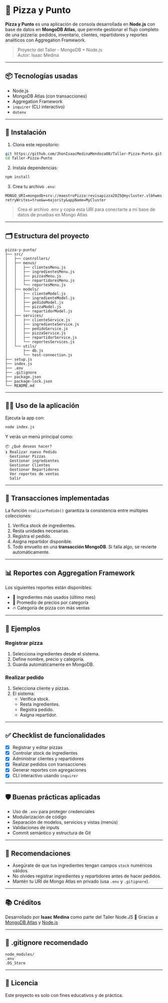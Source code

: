 # 🍕 Pizza y Punto

**Pizza y Punto** es una aplicación de consola desarrollada en **Node.js** con base de datos en **MongoDB Atlas**, que permite gestionar el flujo completo de una pizzería: pedidos, inventario, clientes, repartidores y reportes analíticos con Aggregation Framework.

> Proyecto del Taller - MongoDB + Node.js  
> Autor: Isaac Medina

---

## 📦 Tecnologías usadas

- Node.js
- MongoDB Atlas (con transacciones)
- Aggregation Framework
- `inquirer` (CLI interactivo)
- `dotenv`

---

## 🚀 Instalación

1. Clona este repositorio:

```bash
git https://github.com/JhonIsaacMedinaMendoza08/Taller-Pizza-Punto.git
cd Taller-Pizza-Punto
```

2. Instala dependencias:

```bash
npm install
```

3. Crea tu archivo `.env`:

```env
MONGO_URI=mongodb+srv://maestroPizza:revisapizza2025@mycluster.vlbhwms.mongodb.net/pizza_y_punto?retryWrites=true&w=majority&appName=MyCluster

```
> Crea el archivo .env y copia esta URI para conectarte a mi base de datos de pruebas en Mongo Atlas

---

## 🗂️ Estructura del proyecto

```
pizza-y-punto/
├── src/
│   ├── controllers/
│   ├── menus/
│   │   ├── clientesMenu.js
│   │   ├── ingredientesMenu.js
│   │   ├── pizzasMenu.js
│   │   ├── repartidoresMenu.js
│   │   └── reportesMenu.js
│   ├── models/
│   │   ├── clienteModel.js
│   │   ├── ingredienteModel.js
│   │   ├── pedidoModel.js
│   │   ├── pizzaModel.js
│   │   └── repartidorModel.js
│   ├── services/
│   │   ├── clienteService.js
│   │   ├── ingredienteService.js
│   │   ├── pedidoService.js
│   │   ├── pizzaService.js
│   │   ├── repartidorService.js
│   │   └── reportesServices.js
│   └── utils/
│       ├── db.js
│       └── test-connection.js
├── setup.js
├── index.js
├── .env
├── .gitignore
├── package.json
├── package-lock.json
└── README.md
```

---

## 🧑‍💻 Uso de la aplicación

Ejecuta la app con:

```bash
node index.js
```

Y verás un menú principal como:

```
📦 ¿Qué deseas hacer?
❯ Realizar nuevo Pedido
  Gestionar Pizzas
  Gestionar ingredientes
  Gestionar Clientes
  Gestionar Repartidores
  Ver reportes de ventas
  Salir
```

---

## 🔁 Transacciones implementadas

La función `realizarPedido()` garantiza la consistencia entre múltiples colecciones:

1. Verifica stock de ingredientes.
2. Resta unidades necesarias.
3. Registra el pedido.
4. Asigna repartidor disponible.
5. Todo envuelto en una **transacción MongoDB**. Si falla algo, se revierte automáticamente.

---

## 📊 Reportes con Aggregation Framework

Los siguientes reportes están disponibles:

- 🧀 Ingredientes más usados (último mes)
- 📂 Promedio de precios por categoría
- 🔥 Categoría de pizza con más ventas

---

## 🧪 Ejemplos

### Registrar pizza

1. Selecciona ingredientes desde el sistema.
2. Define nombre, precio y categoría.
3. Guarda automáticamente en MongoDB.

### Realizar pedido

1. Selecciona cliente y pizzas.
2. El sistema:
   - Verifica stock.
   - Resta ingredientes.
   - Registra pedido.
   - Asigna repartidor.

---

## ✅ Checklist de funcionalidades

- [x] Registrar y editar pizzas
- [x] Controlar stock de ingredientes
- [x] Administrar clientes y repartidores
- [x] Realizar pedidos con transacciones
- [x] Generar reportes con agregaciones
- [x] CLI interactivo usando `inquirer`

---

## 🛡️ Buenas prácticas aplicadas

- Uso de `.env` para proteger credenciales
- Modularización de código
- Separación de modelos, servicios y vistas (menús)
- Validaciones de inputs
- Commit semántico y estructura de Git

---

## 📌 Recomendaciones

- Asegúrate de que tus ingredientes tengan campos `stock` numéricos válidos.
- No olvides registrar ingredientes y repartidores antes de hacer pedidos.
- Mantén tu URI de Mongo Atlas en privado (usa `.env` y `.gitignore`).

---

## 📚 Créditos

Desarrollado por **Isaac Medina** como parte del Taller Node.JS
🚀 Gracias a [MongoDB Atlas](https://www.mongodb.com/cloud/atlas) y [Node.js](https://nodejs.org/)

---

## 🧼 .gitignore recomendado

```gitignore
node_modules/
.env
.DS_Store
```

---

## 📝 Licencia

Este proyecto es solo con fines educativos y de práctica.
